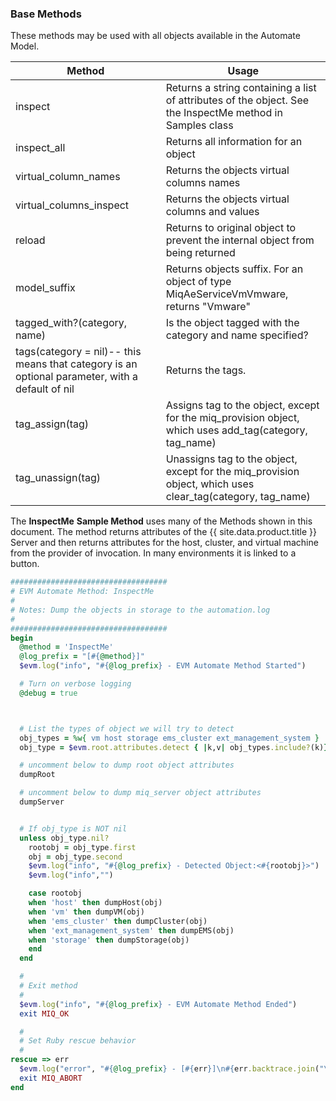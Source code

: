 ### Base Methods

These methods may be used with all objects available in the Automate
Model.

| Method                                                                                          | Usage                                                                                                         |
| ----------------------------------------------------------------------------------------------- | ------------------------------------------------------------------------------------------------------------- |
| inspect                                                                                         | Returns a string containing a list of attributes of the object. See the InspectMe method in Samples class     |
| inspect\_all                                                                                    | Returns all information for an object                                                                         |
| virtual\_column\_names                                                                          | Returns the objects virtual columns names                                                                     |
| virtual\_columns\_inspect                                                                       | Returns the objects virtual columns and values                                                                |
| reload                                                                                          | Returns to original object to prevent the internal object from being returned                                 |
| model\_suffix                                                                                   | Returns objects suffix. For an object of type MiqAeServiceVmVmware, returns "Vmware"                          |
| tagged\_with?(category, name)                                                                   | Is the object tagged with the category and name specified?                                                    |
| tags(category = nil)-- this means that category is an optional parameter, with a default of nil | Returns the tags.                                                                                             |
| tag\_assign(tag)                                                                                | Assigns tag to the object, except for the miq\_provision object, which uses add\_tag(category, tag\_name)     |
| tag\_unassign(tag)                                                                              | Unassigns tag to the object, except for the miq\_provision object, which uses clear\_tag(category, tag\_name) |

The **InspectMe** **Sample Method** uses many of the Methods shown in
this document. The method returns attributes of the {{ site.data.product.title }}
Server and then returns attributes for the host, cluster, and virtual
machine from the provider of invocation. In many environments it is
linked to a button.

``` ruby
###################################
# EVM Automate Method: InspectMe
#
# Notes: Dump the objects in storage to the automation.log
#
###################################
begin
  @method = 'InspectMe'
  @log_prefix = "[#{@method}]"
  $evm.log("info", "#{@log_prefix} - EVM Automate Method Started")

  # Turn on verbose logging
  @debug = true



  # List the types of object we will try to detect
  obj_types = %w{ vm host storage ems_cluster ext_management_system }
  obj_type = $evm.root.attributes.detect { |k,v| obj_types.include?(k)}

  # uncomment below to dump root object attributes
  dumpRoot

  # uncomment below to dump miq_server object attributes
  dumpServer


  # If obj_type is NOT nil
  unless obj_type.nil?
    rootobj = obj_type.first
    obj = obj_type.second
    $evm.log("info", "#{@log_prefix} - Detected Object:<#{rootobj}>")
    $evm.log("info","")

    case rootobj
    when 'host' then dumpHost(obj)
    when 'vm' then dumpVM(obj)
    when 'ems_cluster' then dumpCluster(obj)
    when 'ext_management_system' then dumpEMS(obj)
    when 'storage' then dumpStorage(obj)
    end
  end

  #
  # Exit method
  #
  $evm.log("info", "#{@log_prefix} - EVM Automate Method Ended")
  exit MIQ_OK

  #
  # Set Ruby rescue behavior
  #
rescue => err
  $evm.log("error", "#{@log_prefix} - [#{err}]\n#{err.backtrace.join("\n")}")
  exit MIQ_ABORT
end
```
